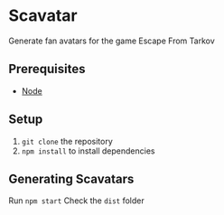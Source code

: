 # Scavatar
Generate fan avatars for the game Escape From Tarkov

## Prerequisites
- [Node](https://nodejs.org/en/download/)

## Setup
1) `git clone` the repository
2) `npm install` to install dependencies

## Generating Scavatars
Run `npm start`
Check the `dist` folder
